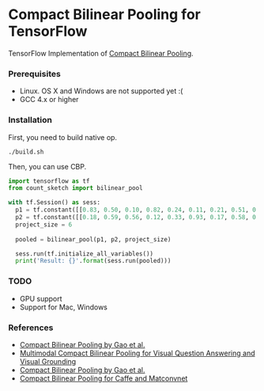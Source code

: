 # Compact Bilinear Pooling for TensorFlow
TensorFlow Implementation of [Compact Bilinear Pooling](https://arxiv.org/abs/1511.06062).

### Prerequisites

- Linux. OS X and Windows are not supported yet :(
- GCC 4.x or higher

### Installation

First, you need to build native op.
```
./build.sh
```

Then, you can use CBP.
```python
import tensorflow as tf
from count_sketch import bilinear_pool

with tf.Session() as sess:
  p1 = tf.constant([[0.83, 0.50, 0.10, 0.82, 0.24, 0.11, 0.21, 0.51, 0.39, 0.10, 0.67, 0.18]])
  p2 = tf.constant([[0.18, 0.59, 0.56, 0.12, 0.33, 0.93, 0.17, 0.58, 0.16]])
  project_size = 6
  
  pooled = bilinear_pool(p1, p2, project_size)

  sess.run(tf.initialize_all_variables())
  print('Result: {}'.format(sess.run(pooled)))
```

### TODO

- GPU support
- Support for Mac, Windows

### References

- [Compact Bilinear Pooling by Gao et al.](https://arxiv.org/abs/1511.06062)
- [Multimodal Compact Bilinear Pooling for Visual Question Answering and Visual Grounding](https://arxiv.org/abs/1606.01847)
- [Compact Bilinear Pooling by Gao et al.](https://arxiv.org/abs/1511.06062)
- [Compact Bilinear Pooling for Caffe and Matconvnet](https://github.com/gy20073/compact_bilinear_pooling)
